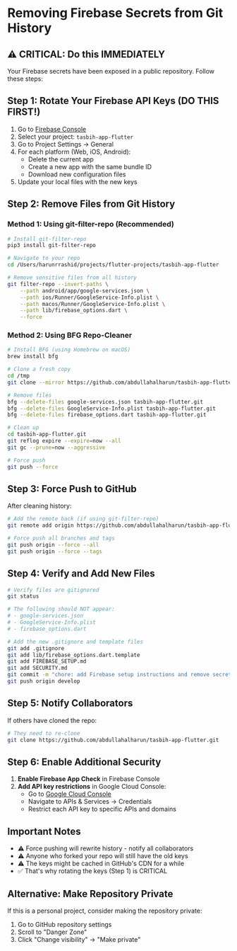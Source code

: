 # Removing Firebase Secrets from Git History

## ⚠️ CRITICAL: Do this IMMEDIATELY

Your Firebase secrets have been exposed in a public repository. Follow these steps:

## Step 1: Rotate Your Firebase API Keys (DO THIS FIRST!)

1. Go to [Firebase Console](https://console.firebase.google.com/)
2. Select your project: `tasbih-app-flutter`
3. Go to Project Settings → General
4. For each platform (Web, iOS, Android):
   - Delete the current app
   - Create a new app with the same bundle ID
   - Download new configuration files
5. Update your local files with the new keys

## Step 2: Remove Files from Git History

### Method 1: Using git-filter-repo (Recommended)

```bash
# Install git-filter-repo
pip3 install git-filter-repo

# Navigate to your repo
cd /Users/harunrrashid/projects/flutter-projects/tasbih-app-flutter

# Remove sensitive files from all history
git filter-repo --invert-paths \
    --path android/app/google-services.json \
    --path ios/Runner/GoogleService-Info.plist \
    --path macos/Runner/GoogleService-Info.plist \
    --path lib/firebase_options.dart \
    --force
```

### Method 2: Using BFG Repo-Cleaner

```bash
# Install BFG (using Homebrew on macOS)
brew install bfg

# Clone a fresh copy
cd /tmp
git clone --mirror https://github.com/abdullahalharun/tasbih-app-flutter.git

# Remove files
bfg --delete-files google-services.json tasbih-app-flutter.git
bfg --delete-files GoogleService-Info.plist tasbih-app-flutter.git
bfg --delete-files firebase_options.dart tasbih-app-flutter.git

# Clean up
cd tasbih-app-flutter.git
git reflog expire --expire=now --all
git gc --prune=now --aggressive

# Force push
git push --force
```

## Step 3: Force Push to GitHub

After cleaning history:

```bash
# Add the remote back (if using git-filter-repo)
git remote add origin https://github.com/abdullahalharun/tasbih-app-flutter.git

# Force push all branches and tags
git push origin --force --all
git push origin --force --tags
```

## Step 4: Verify and Add New Files

```bash
# Verify files are gitignored
git status

# The following should NOT appear:
# - google-services.json
# - GoogleService-Info.plist
# - firebase_options.dart

# Add the new .gitignore and template files
git add .gitignore
git add lib/firebase_options.dart.template
git add FIREBASE_SETUP.md
git add SECURITY.md
git commit -m "chore: add Firebase setup instructions and remove secrets from tracking"
git push origin develop
```

## Step 5: Notify Collaborators

If others have cloned the repo:

```bash
# They need to re-clone
git clone https://github.com/abdullahalharun/tasbih-app-flutter.git
```

## Step 6: Enable Additional Security

1. **Enable Firebase App Check** in Firebase Console
2. **Add API key restrictions** in Google Cloud Console:
   - Go to [Google Cloud Console](https://console.cloud.google.com/)
   - Navigate to APIs & Services → Credentials
   - Restrict each API key to specific APIs and domains

## Important Notes

- ⚠️ Force pushing will rewrite history - notify all collaborators
- ⚠️ Anyone who forked your repo will still have the old keys
- ⚠️ The keys might be cached in GitHub's CDN for a while
- ✅ That's why rotating the keys (Step 1) is CRITICAL

## Alternative: Make Repository Private

If this is a personal project, consider making the repository private:

1. Go to GitHub repository settings
2. Scroll to "Danger Zone"
3. Click "Change visibility" → "Make private"
